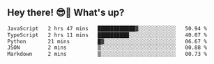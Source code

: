 ## Hey there! 😎👋 What's up?

<!--START_SECTION:waka-->

```txt
JavaScript   2 hrs 47 mins   ████████████▓░░░░░░░░░░░░   50.94 %
TypeScript   2 hrs 11 mins   ██████████░░░░░░░░░░░░░░░   40.07 %
Python       21 mins         █▓░░░░░░░░░░░░░░░░░░░░░░░   06.67 %
JSON         2 mins          ▒░░░░░░░░░░░░░░░░░░░░░░░░   00.88 %
Markdown     2 mins          ▒░░░░░░░░░░░░░░░░░░░░░░░░   00.73 %
```

<!--END_SECTION:waka-->
